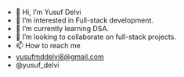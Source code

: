 - 👋 Hi, I’m Yusuf Delvi
- 👀 I’m interested in Full-stack development.
- 🌱 I’m currently learning DSA.
- 💞️ I’m looking to collaborate on full-stack projects.
- 📫 How to reach me 
-   yusufmddelvi8@gmail.com
-   @yusuf_delvi

<!---
yusuf-delvi/yusuf-delvi is a ✨ special ✨ repository because its `README.md` (this file) appears on your GitHub profile.
You can click the Preview link to take a look at your changes.
--->
